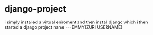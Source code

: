 # django-project

i simply installed a virtual eniroment and then install django 
which i then started a django project name ---EMMY(ZURI USERNAME)
